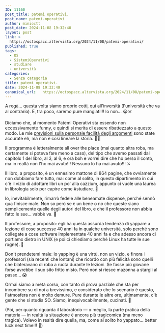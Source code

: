 ```yaml
---
ID: 11160
post_title: patemi operativi.
post_name: patemi-operativi
author: minioctt
post_date: 2024-11-08 19:32:40
layout: post
link: >
  https://octospacc.altervista.org/2024/11/08/patemi-operativi/
published: true
tags:
  - OS
  - SistemiOperativi
  - studiare
  - università
categories:
  - Senza categoria
title: patemi operativi.
date: 2024-11-08 19:32:40
canonical_url:   https://octospacc.altervista.org/2024/11/08/patemi-operativi/
---
```

<!-- wp:paragraph -->
<p>A regà... questa volta siamo proprio cotti, qui all'inversità (l'università che va al contrario). E, tra poco, saremo pure mangiati!!! Io non... 😭☠️</p>
<!-- /wp:paragraph -->

<!-- wp:paragraph -->
<p>Diciamo che, al momento Patemi Operativi sta essendo non eccessivamente funny, e quindi si merita di essere ribattezzato a questo modo. Le mie <a href="/microblog-mirror/2024/09/25/universiwhat/">previsioni sulla personale facilità degli argomenti</a> sono state accurate eh, ma non è così lineare la storia. 😵‍💫</p>
<!-- /wp:paragraph -->

<!-- wp:paragraph -->
<p>Il programma è letteralmente all over the place (mai quanto altra roba, ma certamente si poteva fare meno a caso), del tipo che avemo passati dal capitolo 1 del libro, al 3, al 6, e ora boh e vorrei dire che ho perso il conto, ma in realtà non l'ho mai avuto!!! Nessuno lo ha mai avuto!!! ⚔️</p>
<!-- /wp:paragraph -->

<!-- wp:paragraph -->
<p>Il libro, a proposito, è un ennesimo mattone di 864 pagine, che ovviamente non dobbiamo fare tutto, ma: come al solito, in questo dipartimento in cui c'è il vizio di adottare libri un po' alla cazzium, appunto ci vuole una laurea in librologia solo per capire come #studiare. 🧮</p>
<!-- /wp:paragraph -->

<!-- wp:paragraph -->
<p>Io, inevitabilmente, rimarrò fedele alle beneamate dispense, perché sennò qua finisce male. Non so però se è un bene o no che queste siano semplicemente quelle degli autori del libro, e che il professore non abbia fatto le sue... vabbè va. 👻</p>
<!-- /wp:paragraph -->

<!-- wp:paragraph -->
<p>Il professore, a proposito: egli ha questa assurda tendenza di yappare a lezione di cose successe 40 anni fa in qualche università, solo perché sono collegate a cose software implementate 40 anni fa e che adesso ancora ci portiamo dietro in UNIX (e poi ci chiediamo perché Linux ha tutte le sue rogne). 🥱</p>
<!-- /wp:paragraph -->

<!-- wp:paragraph -->
<p>Don't prendetemi male: lo yapping è una virtù, non un vizio, e finora i professori (sia recenti che lontani) che ricordo con più felicità sono quelli che blateravano di roba a ruota durante le lezioni. Se fosse più giovane forse avrebbe il suo sito fritto misto. Però non si riesce mazonna a stargli al passo... 😱</p>
<!-- /wp:paragraph -->

<!-- wp:paragraph -->
<p>Ormai siamo a metà corso, con tanto di prova parziale che sta per incombere su di noi a brevissimo, e considerato che lo scenario è questo, l'atmosfera non è molto demure. Pure durante le altre ore, ultimamente, c'è gente che si studia SO. Siamo, inequivocabilmente, cucinati. 🍳</p>
<!-- /wp:paragraph -->

<!-- wp:paragraph -->
<p>(Poi, per quanto riguarda il laboratorio — o meglio, la parte pratica della materia — in realtà la situazione è ancora più tragicomica (ma meno tragica). Volevo in realtà dire quella, ma, come al solito ho yappato... better luck next time!!! 🤭)</p>
<!-- /wp:paragraph -->